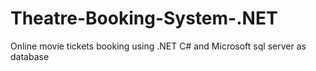 # Theatre-Booking-System-.NET
Online movie tickets booking using .NET C# and Microsoft sql server as database
